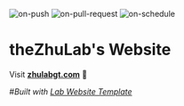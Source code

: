 
  ![on-push](../../actions/workflows/on-push.yaml/badge.svg)
  ![on-pull-request](../../actions/workflows/on-pull-request.yaml/badge.svg)
  ![on-schedule](../../actions/workflows/on-schedule.yaml/badge.svg)

  # theZhuLab's Website

  Visit **[zhulabgt.com](http://zhulabgt.com)** 🚀

  #_Built with [Lab Website Template](https://greene-lab.gitbook.io/lab-website-template-docs)_
